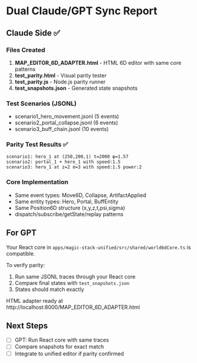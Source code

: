 # Dual Claude/GPT Sync Report

## Claude Side ✅

### Files Created
1. **MAP_EDITOR_6D_ADAPTER.html** - HTML 6D editor with same core patterns
2. **test_parity.html** - Visual parity tester  
3. **test_parity.js** - Node.js parity runner
4. **test_snapshots.json** - Generated state snapshots

### Test Scenarios (JSONL)
- scenario1_hero_movement.jsonl (5 events)
- scenario2_portal_collapse.jsonl (6 events)  
- scenario3_buff_chain.jsonl (10 events)

### Parity Test Results ✅
```
scenario1: hero_1 at (250,200,1) t=2000 ψ=1.57
scenario2: portal_1 + hero_1 with speed:1.5
scenario3: hero_1 at z=2 σ=3 with speed:1.5 power:2
```

### Core Implementation
- Same event types: Move6D, Collapse, ArtifactApplied
- Same entity types: Hero, Portal, BuffEntity
- Same Position6D structure (x,y,z,t,psi,sigma)
- dispatch/subscribe/getState/replay patterns

## For GPT

Your React core in `apps/magic-stack-unified/src/shared/world6dCore.ts` is compatible. 

To verify parity:
1. Run same JSONL traces through your React core
2. Compare final states with `test_snapshots.json`
3. States should match exactly

HTML adapter ready at http://localhost:8000/MAP_EDITOR_6D_ADAPTER.html

## Next Steps
- [ ] GPT: Run React core with same traces
- [ ] Compare snapshots for exact match
- [ ] Integrate to unified editor if parity confirmed
